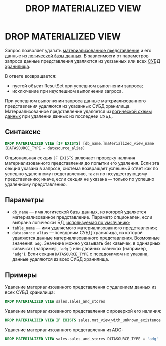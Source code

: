 ﻿---
layout: default
title: DROP MATERIALIZED VIEW
nav_order: 18
parent: Запросы SQL+
grand_parent: Справочная информация
has_children: false
has_toc: false
---

# DROP MATERIALIZED VIEW

Запрос позволяет удалить [материализованное представление](../../../overview/main_concepts/materialized_view/materialized_view.md) 
и его данные из [логической базы данных](../../../overview/main_concepts/logical_db/logical_db.md). 
В зависимости от параметров запроса данные представления удаляются из указанных или всех 
[СУБД](../../../introduction/supported_DBMS/supported_DBMS.md) [хранилища](../../../overview/main_concepts/data_storage/data_storage.md).

В ответе возвращается:
*   пустой объект ResultSet при успешном выполнении запроса;
*   исключение при неуспешном выполнении запроса.

При успешном выполнении запроса данные материализованного представления удаляются из указанных СУБД хранилища. 
Материализованное представление удаляется из [логической схемы данных](../../../overview/main_concepts/logical_schema/logical_schema.md) 
при удалении данных из последней СУБД.

## Синтаксис

```sql
DROP MATERIALIZED VIEW [IF EXISTS] [db_name.]materialized_view_name
[DATASOURCE_TYPE = datasource_alias]
```

Опциональная секция `IF EXISTS` включает проверку наличия материализованного представления до 
попытки его удаления. Если эта секция указана в запросе, система возвращает успешный ответ как по успешно
удаленному представлению, так и по несуществующему представлению; иначе, если секция не указана — только 
по успешно удаленному представлению.

## Параметры

*   `db_name` — имя логической базы данных, из которой удаляется материализованное представление. 
    Параметр опционален, если выбрана логическая БД, [используемая по умолчанию](../../../working_with_system/other_features/default_db_set-up/default_db_set-up.md);
*   `table_name` — имя удаляемого материализованного представления;
*   `datasource_alias` — псевдоним СУБД хранилища, из которой удаляются данные материализованного представления. 
    Возможные значения: `adg`. Значение можно указывать без кавычек, в одинарных кавычках 
    (например, `'adg'`) или двойных кавычках (например, `"adg"`). Если секция `DATASOURCE_TYPE` 
    с псевдонимом не указана, данные удаляются из всех СУБД хранилища.
    
## Примеры

Удаление материализованного представления с удалением данных из всех СУБД хранилища:
```sql
DROP MATERIALIZED VIEW sales.sales_and_stores
```

Удаление материализованного представления с проверкой его наличия:
```sql
DROP MATERIALIZED VIEW IF EXISTS sales.mat_view_with_unknown_existence
```

Удаление материализованного представления из ADG:
```sql
DROP MATERIALIZED VIEW sales.sales_and_stores DATASOURCE_TYPE = 'adg'
```